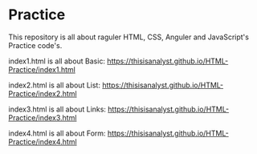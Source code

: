 # Practice

This repository is all about raguler HTML, CSS, Anguler and JavaScript's Practice code's.

index1.html is all about Basic: https://thisisanalyst.github.io/HTML-Practice/index1.html

index2.html is all about List: https://thisisanalyst.github.io/HTML-Practice/index2.html

index3.html is all about Links: https://thisisanalyst.github.io/HTML-Practice/index3.html

index4.html is all about Form: https://thisisanalyst.github.io/HTML-Practice/index4.html
